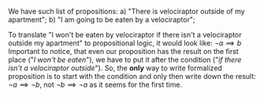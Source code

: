 We have such list of propositions:
a) "There is velociraptor outside of my apartment";
b) "I am going to be eaten by a velociraptor";

To translate "I won't be eaten by velociraptor if there isn't a velociraptor outside my apartment" to propositional logic, it would look like: $\neg a \implies b$
Important to notice, that even our proposition has the result on the first place ("_I won't be eaten_"), we have to put it after the condition ("_if there isn't a velociraptor outside_").
So, the **only** way to write formalized proposition is to start with the condition and only then write down the result: $\neg a \implies \neg b$, not $\neg b \implies \neg a$ as it seems for the first time.
